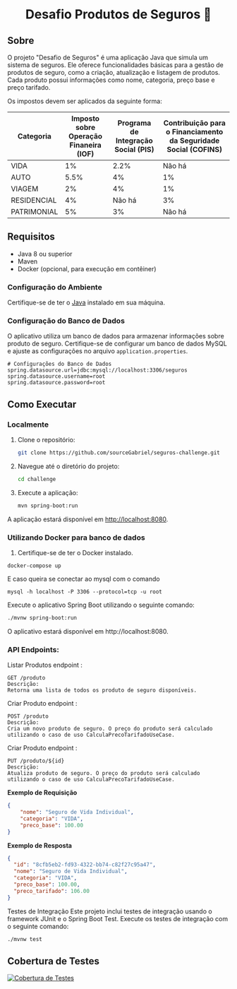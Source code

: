 <div align="center">
<h1><a>Desafio Produtos de Seguros 🚀</a></h1>
</div>

## Sobre

O projeto "Desafio de Seguros" é uma aplicação Java que simula um sistema de seguros. Ele oferece funcionalidades básicas para a gestão de produtos de seguro, como a criação, atualização e listagem de produtos. Cada produto possui informações como nome, categoria, preço base e preço tarifado.

Os impostos devem ser aplicados da seguinte forma:


| **Categoria** | **Imposto sobre Operação Finaneira (IOF)** | **Programa de Integração Social (PIS)** | **Contribuição para o Financiamento da Seguridade Social (COFINS)** |
|---------------|--------------------------------------------|-----------------------------------------|----------------------------------------------------------------|
| VIDA          | 1%                                         | 2.2%                                      | Não há                                                          |
| AUTO          | 5.5%                                       | 4%                                      | 1%                                                             |
| VIAGEM        | 2%                                         | 4%                                      | 1%                                                             |
| RESIDENCIAL   | 4%                                         | Não há                                | 3%                                                             |
| PATRIMONIAL   | 5%                                         | 3%                                      | Não há                                                           |

## Requisitos

- Java 8 ou superior
- Maven
- Docker (opcional, para execução em contêiner)

### Configuração do Ambiente

Certifique-se de ter o [Java](https://www.oracle.com/java/technologies/javase-downloads.html) instalado em sua máquina.

### Configuração do Banco de Dados

O aplicativo utiliza um banco de dados para armazenar informações sobre produto de seguro. Certifique-se de configurar um banco de dados MySQL e ajuste as configurações no arquivo `application.properties`.

```properties
# Configurações do Banco de Dados
spring.datasource.url=jdbc:mysql://localhost:3306/seguros
spring.datasource.username=root
spring.datasource.password=root
```

## Como Executar

### Localmente

1. Clone o repositório:

    ```bash
    git clone https://github.com/sourceGabriel/seguros-challenge.git
    ```

2. Navegue até o diretório do projeto:

    ```bash
    cd challenge
    ```

3. Execute a aplicação:

    ```bash
    mvn spring-boot:run
    ```

A aplicação estará disponível em [http://localhost:8080](http://localhost:8080).

### Utilizando Docker para banco de dados

1. Certifique-se de ter o Docker instalado.
```
docker-compose up
```
E caso queira se conectar ao mysql com o comando
```
mysql -h localhost -P 3306 --protocol=tcp -u root
```

Execute o aplicativo Spring Boot utilizando o seguinte comando:

```bash
./mvnw spring-boot:run
```
O aplicativo estará disponível em http://localhost:8080.

### API Endpoints:  
Listar Produtos endpoint :
```
GET /produto
Descrição:
Retorna uma lista de todos os produto de seguro disponíveis.
```
Criar Produto endpoint :
```
POST /produto
Descrição:
Cria um novo produto de seguro. O preço do produto será calculado utilizando o caso de uso CalculaPrecoTarifadoUseCase.
```
Criar Produto endpoint :
```
PUT /produto/${id}
Descrição:
Atualiza produto de seguro. O preço do produto será calculado utilizando o caso de uso CalculaPrecoTarifadoUseCase.
```

**Exemplo de Requisição**

```json
{
    "nome": "Seguro de Vida Individual",
    "categoria": "VIDA",
    "preco_base": 100.00
}
```

**Exemplo de Resposta**

```json
{
  "id": "8cfb5eb2-fd93-4322-bb74-c82f27c95a47",
  "nome": "Seguro de Vida Individual",
  "categoria": "VIDA",
  "preco_base": 100.00,
  "preco_tarifado": 106.00
}
```
Testes de Integração
Este projeto inclui testes de integração usando o framework JUnit e o Spring Boot Test. 
Execute os testes de integração com o seguinte comando:

```bash
./mvnw test
```

## Cobertura de Testes

[![Cobertura de Testes](https://sourcegabriel.github.io/seguros-challenge/)](target/site/jacoco/index.html)